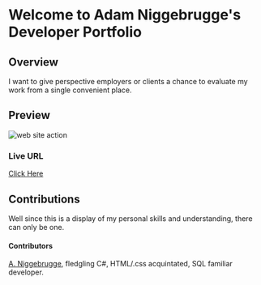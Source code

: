 # Welcome to Adam Niggebrugge's Developer Portfolio

## Overview
I want to give perspective employers or clients a chance to evaluate my work from a single convenient place.

## Preview
![web site action](https://media.giphy.com/media/O9uwj88q7WPTgExitN/giphy.gif)

### Live URL
[Click Here](https://adam-niggebrugge.github.io/Adam_Niggebrugge_Developer_Portfolio/)

## Contributions
Well since this is a display of my personal skills and understanding, there can only be one.
#### Contributors
[A. Niggebrugge](https://github.com/adam-niggebrugge), fledgling C#, HTML/.css acquintated, SQL familiar developer.  
